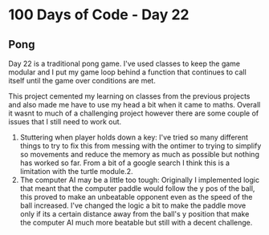 # 100 Days of Code - Day 22

## Pong

Day 22 is a traditional pong game. I've used classes to keep the game modular
and I put my game loop behind a function that continues to call itself until
the game over conditions are met. 

This project cemented my learning on classes from the previous projects and also
made me have to use my head a bit when it came to maths. Overall it wasnt to much
of a challenging project however there are some couple of issues that I still need
to work out. 

 1. Stuttering when player holds down a key: I've tried so many different things to
    try to fix this from messing with the ontimer to trying to simplify so movements
    and reduce the memory as much as possible but nothing has worked so far. From a
    bit of a google search I think this is a limitation with the turtle module.2.
 2. The computer AI may be a little too tough: Originally I implemented logic that
    meant that the computer paddle would follow the y pos of the ball, this proved to
    make an unbeatable opponent even as the speed of the ball increased. I've changed
    the logic a bit to make the paddle move only if its a certain distance away from
    the ball's y position that make the computer AI much more beatable but still with
    a decent challenge.